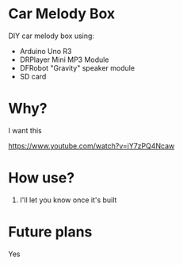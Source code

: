 # Car Melody Box
DIY car melody box using:

 - Arduino Uno R3
 - DRPlayer Mini MP3 Module
 - DFRobot "Gravity" speaker module
 - SD card

# Why?

I want this

https://www.youtube.com/watch?v=iY7zPQ4Ncaw

# How use?

1. I'll let you know once it's built

# Future plans

Yes